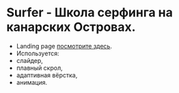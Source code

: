 # Surfer - Школа серфинга на канарских Островах.
- Landing page [посмотрите здесь](https://evgeniymurygin.github.io/surfer/).
- Используется:
- слайдер,
- плавный скрол,
- адаптивная вёрстка,
- анимация.

